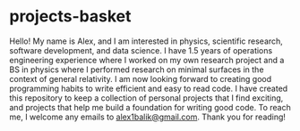 # projects-basket
Hello! My name is Alex, and I am interested in physics, scientific research, software development, and data science. I have 1.5 years of operations engineering experience where I worked on my own research project and a BS in physics where I performed research on minimal surfaces in the context of general relativity. I am now looking forward to creating good programming habits to write efficient and easy to read code.
I have created this repository to keep a collection of personal projects that I find exciting, and projects that help me build a foundation for writing good code.
To reach me, I welcome any emails to alex1balik@gmail.com. Thank you for reading!
